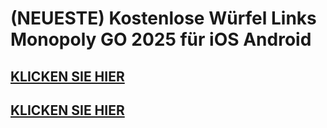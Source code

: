 # (NEUESTE) Kostenlose Würfel Links Monopoly GO 2025 für iOS Android

## [KLICKEN SIE HIER](https://sites.google.com/view/mono-de/home)

## [KLICKEN SIE HIER](https://sites.google.com/view/mono-de/home)
